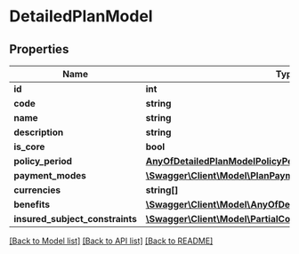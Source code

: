 # DetailedPlanModel

## Properties
Name | Type | Description | Notes
------------ | ------------- | ------------- | -------------
**id** | **int** |  | 
**code** | **string** |  | 
**name** | **string** |  | 
**description** | **string** |  | [optional] 
**is_core** | **bool** |  | 
**policy_period** | [**AnyOfDetailedPlanModelPolicyPeriod**](AnyOfDetailedPlanModelPolicyPeriod.md) |  | 
**payment_modes** | [**\Swagger\Client\Model\PlanPaymentModeModel[]**](PlanPaymentModeModel.md) |  | 
**currencies** | **string[]** |  | [optional] 
**benefits** | [**\Swagger\Client\Model\AnyOfDetailedPlanModelBenefitsItems[]**](.md) |  | 
**insured_subject_constraints** | [**\Swagger\Client\Model\PartialConstraintModel[]**](PartialConstraintModel.md) |  | 

[[Back to Model list]](../../README.md#documentation-for-models) [[Back to API list]](../../README.md#documentation-for-api-endpoints) [[Back to README]](../../README.md)

